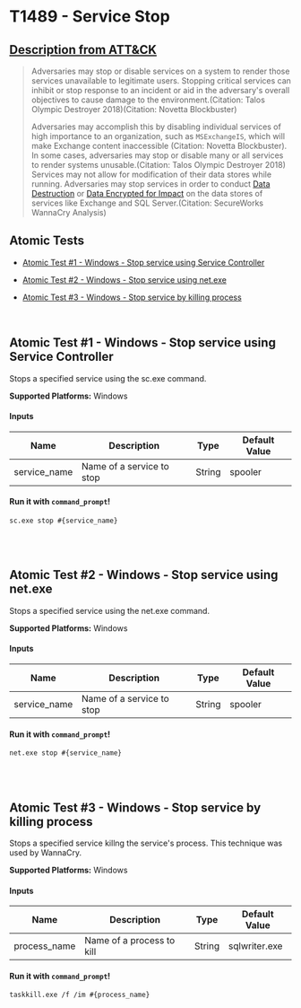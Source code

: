 # T1489 - Service Stop
## [Description from ATT&CK](https://attack.mitre.org/wiki/Technique/T1489)
<blockquote>Adversaries may stop or disable services on a system to render those services unavailable to legitimate users. Stopping critical services can inhibit or stop response to an incident or aid in the adversary's overall objectives to cause damage to the environment.(Citation: Talos Olympic Destroyer 2018)(Citation: Novetta Blockbuster) 

Adversaries may accomplish this by disabling individual services of high importance to an organization, such as <code>MSExchangeIS</code>, which will make Exchange content inaccessible (Citation: Novetta Blockbuster). In some cases, adversaries may stop or disable many or all services to render systems unusable.(Citation: Talos Olympic Destroyer 2018) Services may not allow for modification of their data stores while running. Adversaries may stop services in order to conduct [Data Destruction](https://attack.mitre.org/techniques/T1485) or [Data Encrypted for Impact](https://attack.mitre.org/techniques/T1486) on the data stores of services like Exchange and SQL Server.(Citation: SecureWorks WannaCry Analysis)</blockquote>

## Atomic Tests

- [Atomic Test #1 - Windows - Stop service using Service Controller](#atomic-test-1---windows---stop-service-using-service-controller)

- [Atomic Test #2 - Windows - Stop service using net.exe](#atomic-test-2---windows---stop-service-using-netexe)

- [Atomic Test #3 - Windows - Stop service by killing process](#atomic-test-3---windows---stop-service-by-killing-process)


<br/>

## Atomic Test #1 - Windows - Stop service using Service Controller
Stops a specified service using the sc.exe command.

**Supported Platforms:** Windows


#### Inputs
| Name | Description | Type | Default Value | 
|------|-------------|------|---------------|
| service_name | Name of a service to stop | String | spooler|

#### Run it with `command_prompt`!
```
sc.exe stop #{service_name}
```
<br/>
<br/>

## Atomic Test #2 - Windows - Stop service using net.exe
Stops a specified service using the net.exe command.

**Supported Platforms:** Windows


#### Inputs
| Name | Description | Type | Default Value | 
|------|-------------|------|---------------|
| service_name | Name of a service to stop | String | spooler|

#### Run it with `command_prompt`!
```
net.exe stop #{service_name}
```
<br/>
<br/>

## Atomic Test #3 - Windows - Stop service by killing process
Stops a specified service killng the service's process. 
This technique was used by WannaCry.

**Supported Platforms:** Windows


#### Inputs
| Name | Description | Type | Default Value | 
|------|-------------|------|---------------|
| process_name | Name of a process to kill | String | sqlwriter.exe|

#### Run it with `command_prompt`!
```
taskkill.exe /f /im #{process_name}
```
<br/>
